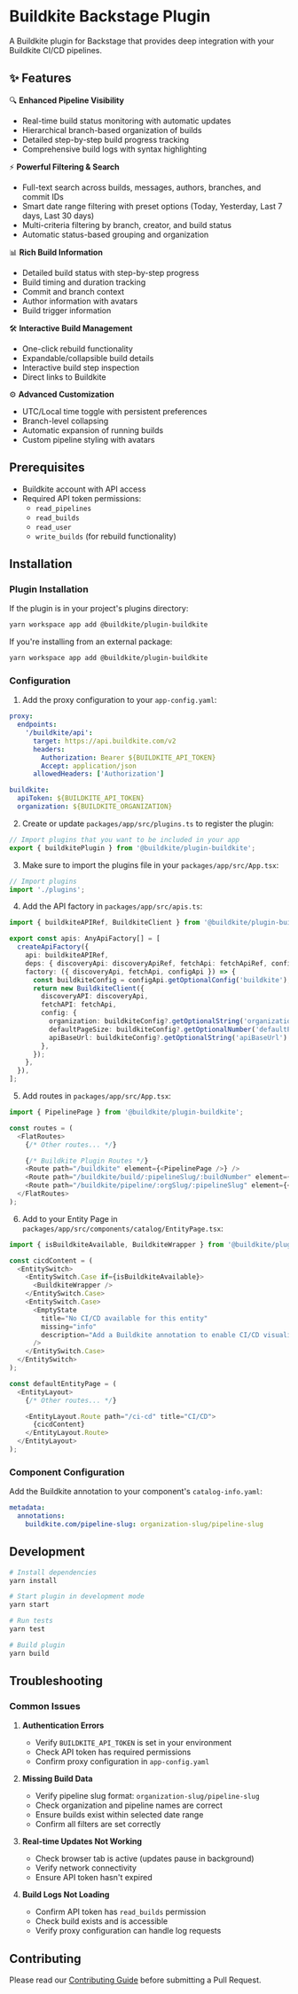# Buildkite Backstage Plugin

A Buildkite plugin for Backstage that provides deep integration with your Buildkite CI/CD pipelines.

## ✨ Features

🔍 **Enhanced Pipeline Visibility**
- Real-time build status monitoring with automatic updates
- Hierarchical branch-based organization of builds
- Detailed step-by-step build progress tracking
- Comprehensive build logs with syntax highlighting

⚡️ **Powerful Filtering & Search**
- Full-text search across builds, messages, authors, branches, and commit IDs
- Smart date range filtering with preset options (Today, Yesterday, Last 7 days, Last 30 days)
- Multi-criteria filtering by branch, creator, and build status
- Automatic status-based grouping and organization

📊 **Rich Build Information**
- Detailed build status with step-by-step progress
- Build timing and duration tracking
- Commit and branch context
- Author information with avatars
- Build trigger information

🛠️ **Interactive Build Management**
- One-click rebuild functionality
- Expandable/collapsible build details
- Interactive build step inspection
- Direct links to Buildkite

⚙️ **Advanced Customization**
- UTC/Local time toggle with persistent preferences
- Branch-level collapsing
- Automatic expansion of running builds
- Custom pipeline styling with avatars

## Prerequisites

- Buildkite account with API access
- Required API token permissions:
  - `read_pipelines`
  - `read_builds`
  - `read_user`
  - `write_builds` (for rebuild functionality)

## Installation

### Plugin Installation

If the plugin is in your project's plugins directory:

```bash
yarn workspace app add @buildkite/plugin-buildkite
```

If you're installing from an external package:

```bash
yarn workspace app add @buildkite/plugin-buildkite
```

### Configuration

1. Add the proxy configuration to your `app-config.yaml`:

```yaml
proxy:
  endpoints:
    '/buildkite/api':
      target: https://api.buildkite.com/v2
      headers:
        Authorization: Bearer ${BUILDKITE_API_TOKEN}
        Accept: application/json
      allowedHeaders: ['Authorization']

buildkite:
  apiToken: ${BUILDKITE_API_TOKEN}
  organization: ${BUILDKITE_ORGANIZATION}
```

2. Create or update `packages/app/src/plugins.ts` to register the plugin:

```typescript
// Import plugins that you want to be included in your app
export { buildkitePlugin } from '@buildkite/plugin-buildkite';
```

3. Make sure to import the plugins file in your `packages/app/src/App.tsx`:

```typescript
// Import plugins
import './plugins';
```

4. Add the API factory in `packages/app/src/apis.ts`:

```typescript
import { buildkiteAPIRef, BuildkiteClient } from '@buildkite/plugin-buildkite';

export const apis: AnyApiFactory[] = [
  createApiFactory({
    api: buildkiteAPIRef,
    deps: { discoveryApi: discoveryApiRef, fetchApi: fetchApiRef, configApi: configApiRef },
    factory: ({ discoveryApi, fetchApi, configApi }) => {
      const buildkiteConfig = configApi.getOptionalConfig('buildkite');
      return new BuildkiteClient({
        discoveryAPI: discoveryApi,
        fetchAPI: fetchApi,
        config: {
          organization: buildkiteConfig?.getOptionalString('organization') ?? 'default-org',
          defaultPageSize: buildkiteConfig?.getOptionalNumber('defaultPageSize') ?? 25,
          apiBaseUrl: buildkiteConfig?.getOptionalString('apiBaseUrl') ?? 'https://api.buildkite.com/v2',
        },
      });
    },
  }),
];
```

5. Add routes in `packages/app/src/App.tsx`:

```typescript
import { PipelinePage } from '@buildkite/plugin-buildkite';

const routes = (
  <FlatRoutes>
    {/* Other routes... */}

    {/* Buildkite Plugin Routes */}
    <Route path="/buildkite" element={<PipelinePage />} />
    <Route path="/buildkite/build/:pipelineSlug/:buildNumber" element={<BuildPage />} />
    <Route path="/buildkite/pipeline/:orgSlug/:pipelineSlug" element={<PipelinePage />} />
  </FlatRoutes>
);
```

6. Add to your Entity Page in `packages/app/src/components/catalog/EntityPage.tsx`:

```typescript
import { isBuildkiteAvailable, BuildkiteWrapper } from '@buildkite/plugin-buildkite';

const cicdContent = (
  <EntitySwitch>
    <EntitySwitch.Case if={isBuildkiteAvailable}>
      <BuildkiteWrapper />
    </EntitySwitch.Case>
    <EntitySwitch.Case>
      <EmptyState
        title="No CI/CD available for this entity"
        missing="info"
        description="Add a Buildkite annotation to enable CI/CD visualization"
      />
    </EntitySwitch.Case>
  </EntitySwitch>
);

const defaultEntityPage = (
  <EntityLayout>
    {/* Other routes... */}

    <EntityLayout.Route path="/ci-cd" title="CI/CD">
      {cicdContent}
    </EntityLayout.Route>
  </EntityLayout>
);
```

### Component Configuration

Add the Buildkite annotation to your component's `catalog-info.yaml`:

```yaml
metadata:
  annotations:
    buildkite.com/pipeline-slug: organization-slug/pipeline-slug
```

## Development

```bash
# Install dependencies
yarn install

# Start plugin in development mode
yarn start

# Run tests
yarn test

# Build plugin
yarn build
```

## Troubleshooting

### Common Issues

1. **Authentication Errors**
   - Verify `BUILDKITE_API_TOKEN` is set in your environment
   - Check API token has required permissions
   - Confirm proxy configuration in `app-config.yaml`

2. **Missing Build Data**
   - Verify pipeline slug format: `organization-slug/pipeline-slug`
   - Check organization and pipeline names are correct
   - Ensure builds exist within selected date range
   - Confirm all filters are set correctly

3. **Real-time Updates Not Working**
   - Check browser tab is active (updates pause in background)
   - Verify network connectivity
   - Ensure API token hasn't expired

4. **Build Logs Not Loading**
   - Confirm API token has `read_builds` permission
   - Check build exists and is accessible
   - Verify proxy configuration can handle log requests

## Contributing

Please read our [Contributing Guide](docs/CONTRIBUTING.md) before submitting a Pull Request.
